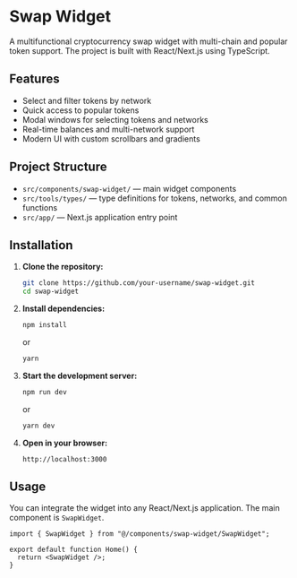# Swap Widget

A multifunctional cryptocurrency swap widget with multi-chain and popular token support. The project is built with React/Next.js using TypeScript.

## Features

- Select and filter tokens by network
- Quick access to popular tokens
- Modal windows for selecting tokens and networks
- Real-time balances and multi-network support
- Modern UI with custom scrollbars and gradients

## Project Structure

- `src/components/swap-widget/` — main widget components
- `src/tools/types/` — type definitions for tokens, networks, and common functions
- `src/app/` — Next.js application entry point

## Installation

1. **Clone the repository:**

    ```sh
    git clone https://github.com/your-username/swap-widget.git
    cd swap-widget
    ```

2. **Install dependencies:**

    ```sh
    npm install
    ```

    or

    ```sh
    yarn
    ```

3. **Start the development server:**

    ```sh
    npm run dev
    ```

    or

    ```sh
    yarn dev
    ```

4. **Open in your browser:**
    ```
    http://localhost:3000
    ```

## Usage

You can integrate the widget into any React/Next.js application. The main component is `SwapWidget`.

```tsx
import { SwapWidget } from "@/components/swap-widget/SwapWidget";

export default function Home() {
  return <SwapWidget />;
}
```
